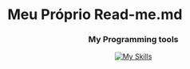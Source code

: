 <!DOCTYPE html>
<html lang="pt-br">
<head>
    <meta charset="UTF-8">
    <meta name="viewport" content="width=device-width, initial-scale=1.0">
    <style>
        #titulo{
            text-align: center;
        }
    </style>
    </script>
</head>
<body>
    <h1>Meu Próprio Read-me.md</h1>
    <div align="center">
  <h3>My Programming tools</h3>

  [![My Skills](https://skillicons.dev/icons?i=html,css,js,postman,github,vscode)](https://skillicons.dev)
</div>
</body>
</html>
